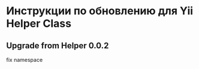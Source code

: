 Инструкции по обновлению для Yii Helper Class
=========================================

Upgrade from Helper 0.0.2
-----------------------
fix namespace
